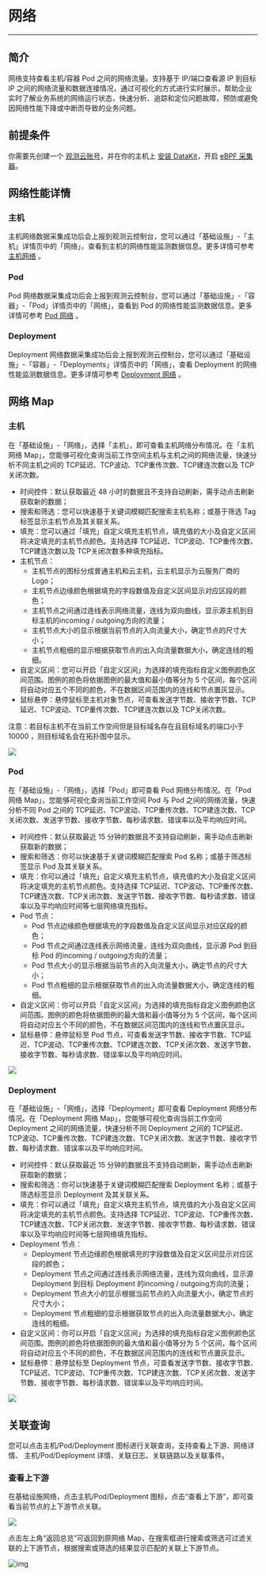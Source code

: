 # 网络
---

## 简介

网络支持查看主机/容器 Pod 之间的网络流量。支持基于 IP/端口查看源 IP 到目标 IP 之间的网络流量和数据连接情况，通过可视化的方式进行实时展示，帮助企业实时了解业务系统的网络运行状态，快速分析、追踪和定位问题故障，预防或避免因网络性能下降或中断而导致的业务问题。

## 前提条件

你需要先创建一个 [观测云账号](https://auth.guance.com/register?channel=帮助文档)，并在你的主机上 [安装 DataKit](../datakit/datakit-install.md)，开启 [eBPF 采集器](../integrations/ebpf.md)。

## 网络性能详情

### 主机

主机网络数据采集成功后会上报到观测云控制台，您可以通过「基础设施」-「主机」详情页中的「网络」，查看到主机的网络性能监测数据信息。更多详情可参考 [主机网络](host.md) 。

### Pod

Pod 网络数据采集成功后会上报到观测云控制台，您可以通过「基础设施」-「容器」-「Pod」详情页中的「网络」，查看到 Pod 的网络性能监测数据信息。更多详情可参考 [Pod 网络](contrainer.md) 。

### Deployment

Deployment 网络数据采集成功后会上报到观测云控制台，您可以通过「基础设施」-「容器」-「Deployments」详情页中的「网络」，查看 Deployment 的网络性能监测数据信息。更多详情可参考 [Deployment 网络](contrainer.md) 。

## 网络 Map

### 主机
在「基础设施」-「网络」，选择「主机」，即可查看主机网络分布情况。在「主机网络 Map」，您能够可视化查询当前工作空间主机与主机之间的网络流量，快速分析不同主机之间的 TCP延迟、TCP波动、TCP重传次数、TCP建连次数以及 TCP关闭次数。

- 时间控件：默认获取最近 48 小时的数据且不支持自动刷新，需手动点击刷新获取新的数据；
- 搜索和筛选：您可以快速基于关键词模糊匹配搜索主机名称；或基于筛选 Tag 标签显示主机节点及其关联关系。
- 填充：您可以通过「填充」自定义填充主机节点，填充值的大小及自定义区间将决定填充的主机节点颜色。支持选择 TCP延迟、TCP波动、TCP重传次数、TCP建连次数以及 TCP关闭次数多种填充指标。
- 主机节点：
   - 主机节点的图标分成普通主机和云主机，云主机显示为云服务厂商的 Logo；
   - 主机节点边缘颜色根据填充的字段数值及自定义区间显示对应区段的颜色；
   - 主机节点之间通过连线表示网络流量，连线为双向曲线，显示源主机到目标主机的incoming / outgoing方向的流量；
   - 主机节点大小的显示根据当前节点的入向流量大小，确定节点的尺寸大小；
   - 主机节点粗细的显示根据获取节点的出入向流量数据大小，确定连线的粗细。
- 自定义区间：您可以开启「自定义区间」为选择的填充指标自定义图例颜色区间范围。图例的颜色将依据图例的最大值和最小值等分为 5 个区间，每个区间将自动对应五个不同的颜色，不在数据区间范围内的连线和节点置灰显示。	
- 鼠标悬停：悬停鼠标至主机对象节点，可查看发送字节数、接收字节数、TCP延迟、TCP波动、TCP重传次数、TCP建连次数以及 TCP关闭次数。

注意：若目标主机不在当前工作空间但是目标域名存在且目标域名的端口小于 10000 ，则目标域名会在拓扑图中显示。

![](img/5.network_2.png)

### Pod

在「基础设施」-「网络」，选择「Pod」即可查看 Pod 网络分布情况。在「Pod 网络 Map」，您能够可视化查询当前工作空间 Pod 与 Pod 之间的网络流量，快速分析不同 Pod 之间的 TCP延迟、TCP波动、TCP重传次数、TCP建连次数、TCP关闭次数、发送字节数、接收字节数、每秒请求数、错误率以及平均响应时间。

- 时间控件：默认获取最近 15 分钟的数据且不支持自动刷新，需手动点击刷新获取新的数据；
- 搜索和筛选：你可以快速基于关键词模糊匹配搜索 Pod 名称；或基于筛选标签显示 Pod 及其关联关系。
- 填充：你可以通过「填充」自定义填充主机节点，填充值的大小及自定义区间将决定填充的主机节点颜色。支持选择 TCP延迟、TCP波动、TCP重传次数、TCP建连次数、TCP关闭次数、发送字节数、接收字节数、每秒请求数、错误率以及平均响应时间等七层网络填充指标。
- Pod 节点：
   - Pod 节点边缘颜色根据填充的字段数值及自定义区间显示对应区段的颜色；
   - Pod 节点之间通过连线表示网络流量，连线为双向曲线，显示源 Pod 到目标 Pod 的incoming / outgoing方向的流量；
   - Pod 节点大小的显示根据当前节点的入向流量大小，确定节点的尺寸大小；
   - Pod 节点粗细的显示根据获取节点的出入向流量数据大小，确定连线的粗细。
- 自定义区间：你可以开启「自定义区间」为选择的填充指标自定义图例颜色区间范围。图例的颜色将依据图例的最大值和最小值等分为 5 个区间，每个区间将自动对应五个不同的颜色，不在数据区间范围内的连线和节点置灰显示。	
- 鼠标悬停：悬停鼠标至 Pod 节点，可查看发送字节数、接收字节数、TCP延迟、TCP波动、TCP重传次数、TCP建连次数、TCP关闭次数、发送字节数、接收字节数、每秒请求数、错误率以及平均响应时间。

![](img/5.network_2.png)


### Deployment

在「基础设施」-「网络」，选择「Deployment」即可查看 Deployment 网络分布情况。在「Deployment 网络 Map」，您能够可视化查询当前工作空间 Deployment 之间的网络流量，快速分析不同 Deployment 之间的 TCP延迟、TCP波动、TCP重传次数、TCP建连次数、TCP关闭次数、发送字节数、接收字节数、每秒请求数、错误率以及平均响应时间。

- 时间控件：默认获取最近 15 分钟的数据且不支持自动刷新，需手动点击刷新获取新的数据；
- 搜索和筛选：你可以快速基于关键词模糊匹配搜索 Deployment 名称；或基于筛选标签显示 Deployment 及其关联关系。
- 填充：你可以通过「填充」自定义填充主机节点，填充值的大小及自定义区间将决定填充的主机节点颜色。支持选择 TCP延迟、TCP波动、TCP重传次数、TCP建连次数、TCP关闭次数、发送字节数、接收字节数、每秒请求数、错误率以及平均响应时间等七层网络填充指标。
- Deployment 节点：
   - Deployment 节点边缘颜色根据填充的字段数值及自定义区间显示对应区段的颜色；
   - Deployment 节点之间通过连线表示网络流量，连线为双向曲线，显示源 Deployment 到目标 Deployment 的incoming / outgoing方向的流量；
   - Deployment 节点大小的显示根据当前节点的入向流量大小，确定节点的尺寸大小；
   - Deployment 节点粗细的显示根据获取节点的出入向流量数据大小，确定连线的粗细。
- 自定义区间：你可以开启「自定义区间」为选择的填充指标自定义图例颜色区间范围。图例的颜色将依据图例的最大值和最小值等分为 5 个区间，每个区间将自动对应五个不同的颜色，不在数据区间范围内的连线和节点置灰显示。	
- 鼠标悬停：悬停鼠标至 Deployment 节点，可查看发送字节数、接收字节数、TCP延迟、TCP波动、TCP重传次数、TCP建连次数、TCP关闭次数、发送字节数、接收字节数、每秒请求数、错误率以及平均响应时间。

![](img/5.network_6.png)


## 关联查询

您可以点击主机/Pod/Deployment 图标进行关联查询，支持查看上下游、网络详情、 主机/Pod/Deployment 详情、关联日志、关联链路以及关联事件。

### 查看上下游

在基础设施网络，点击主机/Pod/Deployment 图标，点击“查看上下游”，即可查看当前节点的上下游节点关联。

![](img/11.network_1.png)

点击左上角“返回总览”可返回到原网络 Map，在搜索框进行搜索或筛选可过滤关联的上下游节点，根据搜索或筛选的结果显示匹配的关联上下游节点。

![img](img/11.network_3.png)

